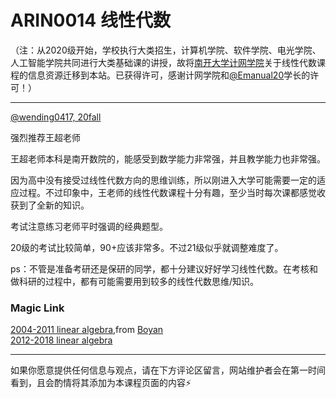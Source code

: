 
# ARIN0014 线性代数

（注：从2020级开始，学校执行大类招生，计算机学院、软件学院、电光学院、人工智能学院共同进行大类基础课的讲授，故将[南开大学计网学院](https://nkucs.icu)关于线性代数课程的信息资源迁移到本站。已获得许可，感谢计网学院和[@Emanual20](https://github.com/Emanual20)学长的许可！）

------

[@wending0417, 20fall](https://github.com/wending0417)

强烈推荐王超老师

王超老师本科是南开数院的，能感受到数学能力非常强，并且教学能力也非常强。

因为高中没有接受过线性代数方向的思维训练，所以刚进入大学可能需要一定的适应过程。不过印象中，王老师的线性代数课程十分有趣，至少当时每次课都感觉收获到了全新的知识。

考试注意练习老师平时强调的经典题型。

20级的考试比较简单，90+应该非常多。不过21级似乎就调整难度了。

ps：不管是准备考研还是保研的同学，都十分建议好好学习线性代数。在考核和做科研的过程中，都有可能需要用到较多的线性代数思维/知识。

### Magic Link

[2004-2011 linear algebra](https://github.com/Emanual20/NKUCS.ICU/tree/main/resources/grade-1/COSC0003/),from [Boyan](https://github.com/NKUSunBoyan)\
[2012-2018 linear algebra](https://github.com/Emanual20/NKUCS.ICU/tree/main/resources/grade-1/COSC0003/)

------

如果你愿意提供任何信息与观点，请在下方评论区留言，网站维护者会在第一时间看到，且会酌情将其添加为本课程页面的内容⚡️
